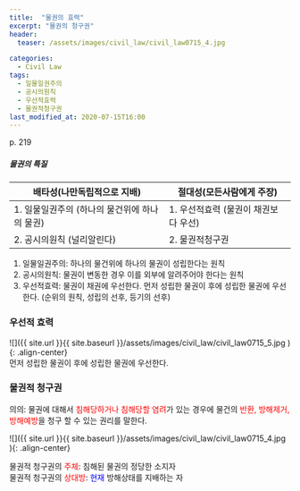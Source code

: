 ```yaml
---
title:  "물권의 효력"
excerpt: "물권의 청구권"
header:
  teaser: /assets/images/civil_law/civil_law0715_4.jpg

categories:
  - Civil Law
tags:
  - 일물일권주의
  - 공시의원칙
  - 우선적효력
  - 물권적청구권
last_modified_at: 2020-07-15T16:00
---
```


p. 219  
##### 물권의 특질

|	<center>배타성(나만독립적으로 지배)</center>	|	<center>절대성(모든사람에게 주장)</center>	|
| :-------------------------------------------	| :-------------------------------------------	|
| 1. 일물일권주의 (하나의 물건위에 하나의 물권)		| 1. 우선적효력 (물권이 채권보다 우선)			|
| 2. 공시의원칙 (널리알린다)				| 2. 물권적청구권					|

1) 일물일권주의: 하나의 물건위에 하나의 물권이 성립한다는 원칙  
2) 공시의원칙: 물권이 변동한 경우 이를 외부에 알려주어야 한다는 원칙  
3) 우선적효력: 물권이 채권에 우선한다. 먼저 성립한 물권이 후에 성립한 물권에 우선한다. (순위의 원칙, 성립의 선후, 등기의 선후)  

### 우선적 효력  
![]({{ site.url }}{{ site.baseurl }}/assets/images/civil_law/civil_law0715_5.jpg   ){: .align-center}  
먼저 성립한 물권이 후에 성립한 물권에 우선한다. 

### 물권적 청구권  
의의: 물권에 대해서 <span style="color:red">침해당하거나 침해당할 염려</span>가 있는 경우에 물건의 <span style="color:red">반환, 방해제거, 방해예방</span>을 청구 할 수 있는 권리를 말한다.  

![]({{ site.url }}{{ site.baseurl }}/assets/images/civil_law/civil_law0715_4.jpg   ){: .align-center}  

물권적 청구권의 <span style="color:red">주체</span>: 침해된 물권의 정당한 소지자  
물권적 청구권의 <span style="color:red">상대방</span>:  <span style="color:blue">현재</span> 방해상태를 지배하는 자  


